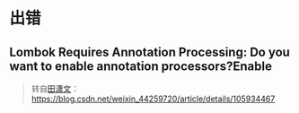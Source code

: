 # 出错

## Lombok Requires Annotation Processing: Do you want to enable annotation processors?Enable

> 转自[田潇文](https://me.csdn.net/weixin_44259720)：https://blog.csdn.net/weixin_44259720/article/details/105934467